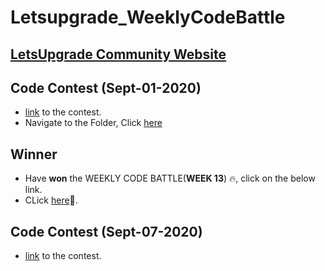 # Letsupgrade_WeeklyCodeBattle
## [LetsUpgrade Community Website](https://community.letsupgrade.in)

## __Code Contest__ (Sept-01-2020)
  - [link](https://community.letsupgrade.in/question/weekly-code-battle---week-13-5f4cd0e4a1477253181b832d) to the contest.
  - Navigate to the Folder, Click [here](https://github.com/ShivaBasava/Letsupgrade_WeeklyCodeBattle/tree/master/Week13)

## Winner
  - Have __won__ the WEEKLY CODE BATTLE(__WEEK 13__) 🔥, click on the below link.
  - CLick [here](https://community.letsupgrade.in/post/weekly-code-battle---week-13-winner-5f55f13e0622a972cd855c34)🥳.


## __Code Contest__ (Sept-07-2020)
  - [link](https://community.letsupgrade.in/question/weekly-code-battle---week-14-5f55f1cde00a98604dde1314) to the contest.
